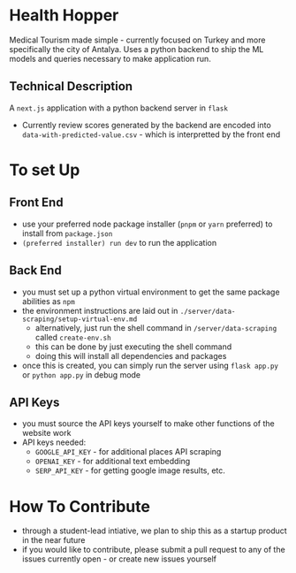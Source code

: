# Health Hopper
Medical Tourism made simple - currently focused on Turkey and more specifically the city of Antalya. 
Uses a python backend to ship the ML models and queries necessary to make application run. 

## Technical Description
A `next.js` application with a python backend server in `flask`
- Currently review scores generated by the backend are encoded into `data-with-predicted-value.csv` - which is interpretted by the front end

# To set Up
## Front End
- use your preferred node package installer (`pnpm` or `yarn` preferred) to install from `package.json`
- `(preferred installer) run dev` to run the application

## Back End
- you must set up a python virtual environment to get the same package abilities as `npm`
- the environment instructions are laid out in `./server/data-scraping/setup-virtual-env.md`
    - alternatively, just run the shell command in `/server/data-scraping` called `create-env.sh`
    - this can be done by just executing the shell command
    - doing this will install all dependencies and packages
- once this is created, you can simply run the server using `flask app.py` or `python app.py` in debug mode

## API Keys
- you must source the API keys yourself to make other functions of the website work
- API keys needed: 
    - `GOOGLE_API_KEY` - for additional places API scraping
    - `OPENAI_KEY` - for additional text embedding
    - `SERP_API_KEY` - for getting google image results, etc.

# How To Contribute
- through a student-lead intiative, we plan to ship this as a startup product in the near future
- if you would like to contribute, please submit a pull request to any of the issues currently open - or create new issues yourself
